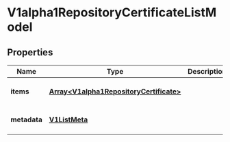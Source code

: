 # V1alpha1RepositoryCertificateListModel

## Properties

Name | Type | Description | Notes
------------ | ------------- | ------------- | -------------
**items** | [**Array&lt;V1alpha1RepositoryCertificate&gt;**](V1alpha1RepositoryCertificate.md) |  | [optional] [default to undefined]
**metadata** | [**V1ListMeta**](V1ListMeta.md) |  | [optional] [default to undefined]


